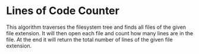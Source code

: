 # Lines of Code Counter
 This algorithm traverses the filesystem tree and finds all files of the given file extension. It will then open each file and count how many lines are in the file. At the end it will return the total number of lines of the given file extension.
